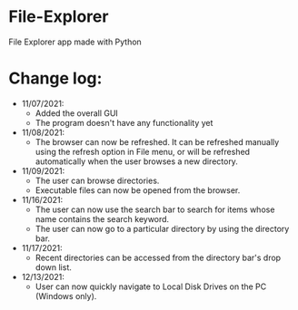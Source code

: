 # File-Explorer
File Explorer app made with Python
# Change log:
- 11/07/2021:
  - Added the overall GUI
  - The program doesn't have any functionality yet
- 11/08/2021:
  - The browser can now be refreshed. It can be refreshed manually 
    using the refresh option in File menu, or will be refreshed automatically 
    when the user browses a new directory.
- 11/09/2021:
  - The user can browse directories.
  - Executable files can now be opened from the browser.
- 11/16/2021:
  - The user can now use the search bar to search 
    for items whose name contains the search keyword.
  - The user can now go to a particular directory by using the directory bar.
- 11/17/2021:
  - Recent directories can be accessed from the directory bar's drop down list.
- 12/13/2021:
  - User can now quickly navigate to Local Disk Drives on the PC (Windows only).